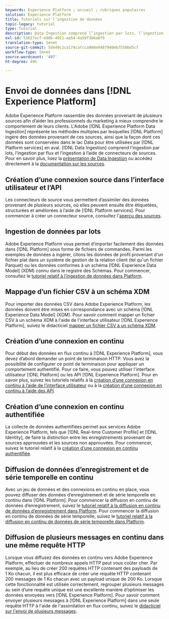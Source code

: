 ```yaml
---
keywords: Experience Platform ; accueil ; rubriques populaires
solution: Experience Platform
title: Tutoriels sur l’ingestion de données
topic-legacy: tutorial
type: Tutorial
description: Data Ingestion comprend l’ingestion par lots, l’ingestion par flux et l’ingestion à l’aide de connecteurs de sources.
exl-id: 51627acf-e90b-4911-aa54-4a59f3b6a8f9
translation-type: tm+mt
source-git-commit: 5d449c1ca174cafcca988e9487940eb7550bd5cf
workflow-type: tm+mt
source-wordcount: '497'
ht-degree: 49%

---
```


# Envoi de données dans [!DNL Experience Platform]

Adobe Experience Platform rassemble des données provenant de plusieurs sources afin d’aider les professionnels du marketing à mieux comprendre le comportement de leurs clients. L&#39;Adobe [!DNL Experience Platform Data Ingestion] représente les méthodes multiples par lesquelles [!DNL Platform] ingère des données provenant de ces sources, ainsi que la façon dont ces données sont conservées dans le lac Data pour être utilisées par [!DNL Platform services] en aval. [!DNL Data Ingestion] comprend l’ingestion par lots, l’ingestion par flux et l’ingestion à l’aide de connecteurs de sources. Pour en savoir plus, lisez la [présentation de Data Ingestion](../ingestion/home.md) ou accédez directement à la [documentation sur les sources](../sources/home.md).

## Création d’une connexion source dans l’interface utilisateur et l’API

Les connecteurs de source vous permettent d’assimiler des données provenant de plusieurs sources, où elles peuvent ensuite être étiquetées, structurées et améliorées à l’aide de [!DNL Platform services]. Pour commencer à créer un connecteur source, consultez l&#39;[aperçu des sources](../sources/home.md).

## Ingestion de données par lots

Adobe Experience Platform vous permet d’importer facilement des données dans [!DNL Platform] sous forme de fichiers de commandes. Parmi les exemples de données à ingérer, citons les données de profil provenant d&#39;un fichier plat dans un système de gestion de la relation client (tel qu&#39;un fichier Parquet) ou les données conformes à un schéma [!DNL Experience Data Model] (XDM) connu dans le registre des Schémas. Pour commencer, consultez le [tutoriel relatif à l’ingestion de données dans Platform](../ingestion/tutorials/ingest-batch-data.md).

## Mappage d’un fichier CSV à un schéma XDM

Pour importer des données CSV dans Adobe Experience Platform, les données doivent être mises en correspondance avec un schéma [!DNL Experience Data Model] (XDM). Pour savoir comment mapper un fichier CSV à un schéma XDM à l&#39;aide de l&#39;interface utilisateur [!DNL Experience Platform], suivez le didacticiel [mapper un fichier CSV à un schéma XDM](../ingestion/tutorials/map-a-csv-file.md).

## Création d’une connexion en continu

Pour début des données en flux continu à [!DNL Experience Platform], vous devez d’abord demander un point de terminaison HTTP. Vous avez la possibilité de configurer ce point de terminaison pour appliquer un comportement authentifié. Pour ce faire, vous pouvez utiliser l&#39;interface utilisateur [!DNL Platform] ou les API [!DNL Experience Platform]. Pour en savoir plus, suivez les tutoriels relatifs à la [création d’une connexion en continu à l’aide de l’interface utilisateur](../ingestion/tutorials/create-streaming-connection-ui.md) ou à la [création d’une connexion en continu à l’aide des API](../ingestion/tutorials/create-streaming-connection.md).

## Création d’une connexion en continu authentifiée

La collecte de données authentifiées permet aux services Adobe Experience Platform, tels que [!DNL Real-time Customer Profile] et [!DNL Identity], de faire la distinction entre les enregistrements provenant de sources approuvées et les sources non approuvées. Pour commencer, suivez le tutoriel relatif à la [création d’une connexion en continu authentifiée](../ingestion/tutorials/create-authenticated-streaming-connection.md).

## Diffusion de données d’enregistrement et de série temporelle en continu

Avec un jeu de données et des connexions en continu en place, vous pouvez diffuser des données d’enregistrement et de série temporelle en continu dans [!DNL Platform]. Pour commencer la diffusion en continu de données d’enregistrement, suivez le [tutoriel relatif à la diffusion en continu de données d’enregistrement dans Platform](../ingestion/tutorials/streaming-record-data.md). Pour commencer la diffusion en continu de données de série temporelle, suivez le [tutoriel relatif à la diffusion en continu de données de série temporelle dans Platform](../ingestion/tutorials/streaming-time-series-data.md).

## Diffusion de plusieurs messages en continu dans une même requête HTTP

Lorsque vous diffusez des données en continu vers Adobe Experience Platform, effectuer de nombreux appels HTTP peut vous coûter cher. Par exemple, au lieu de créer 200 requêtes HTTP contenant des payloads de 1 Ko chacun, il est plus efficace de créer une requête HTTP contenant 200 messages de 1 Ko chacun avec un payload unique de 200 Ko. Lorsque cette fonctionnalité est utilisée correctement, regrouper plusieurs messages au sein d’une requête unique est une excellente manière d’optimiser les données envoyées vers [!DNL Experience Platform]. Pour savoir comment envoyer plusieurs messages à [!DNL Experience Platform] dans une seule requête HTTP à l&#39;aide de l&#39;assimilation en flux continu, suivez le [didacticiel sur l&#39;envoi de plusieurs messages](../ingestion/tutorials/streaming-multiple-messages.md).
